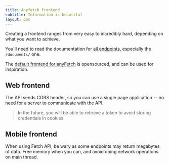 ```yaml
---
title: Anyfetch frontend
subtitle: Information is beautiful
layout: doc
---
```


Creating a frontend ranges from very easy to incredibly hard, depending on what you want to achieve.

You'll need to read the documentation for [all endpoints](/anyfetch-doc/endpoints), especially the `/documents/` one.


The [default frontend for anyFetch](https://github.com/Papiel/anyfetch.com) is opensourced, and can be used for inspiration.

## Web frontend
The API sends CORS header, so you can use a single page application -- no need for a server to communicate with the API.

> In the future, you will be able to retrieve a token to avoid storing credentials in cookies.

## Mobile frontend
When using Fetch API, be wary as some endpoints may return megabytes of data. Free memory when you can, and avoid doing network operations on main thread.

